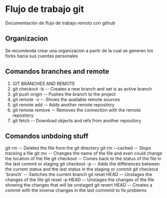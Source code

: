 # Flujo de trabajo git
Documentación de flujo de trabajo remoto con github

## Organizacion
Se recomienda crear una organizacion a partir de la cual se generen los forks hacia sus cuentas personales

## Comandos branches and remote
1. GIT BRANCHES AND REMOTE
2. git checkout -b <branch name>			    -- Creates a new branch and set is as active branch 
3. git push origin <branch name>                       -- Pushes the branch to the project
4. git remote -v 					    -- Shows the available remote sources
5. git remote add <name> <url>			    -- Adds another remote repository
6. git remote remove <name>			    -- Removes the connection with the remote repository
7. git fetch <remote name>                             -- Download objects and refs from another repository

## Comandos unbdoing stuff
git rm <file>			           	    -- Deletes the file from the git directory
git rm --cached <file>			            -- Stops tracking a file
git mv <filename> <newname>			    -- Changes the name of the file and even could change the location of the file 
git checkout <filename>				    -- Comes back to the status of the file in the last commit or staging
git checkout -p <filename>			    -- Adds the differences between the current status and the last status in the staging or commit
git checkout 'branch'			            -- Switches the current branch
git reset HEAD <filename>			    -- Unstages the changes of the file
git reset -p HEAD <filename>			    -- Unstages the changes of the file showing the changes that will be unstaged
git revert HEAD					    -- Creates a commit with the inverse changes in the last commmit to fix problems
